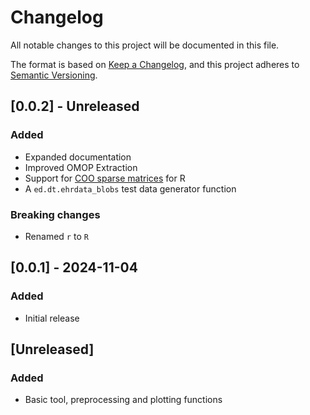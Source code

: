 # Changelog

All notable changes to this project will be documented in this file.

The format is based on [Keep a Changelog][],
and this project adheres to [Semantic Versioning][].

[keep a changelog]: https://keepachangelog.com/en/1.0.0/
[semantic versioning]: https://semver.org/spec/v2.0.0.html

## [0.0.2] - Unreleased

### Added

- Expanded documentation
- Improved OMOP Extraction
- Support for [COO sparse matrices](https://github.com/pydata/sparse) for R
- A `ed.dt.ehrdata_blobs` test data generator function

### Breaking changes

- Renamed `r` to `R`

## [0.0.1] - 2024-11-04

### Added

- Initial release

## [Unreleased]

### Added

- Basic tool, preprocessing and plotting functions
